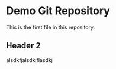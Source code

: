 # Demo Git Repository

This is the first file in this repository.

## Header 2

alsdkfjalsdkjflasdkj